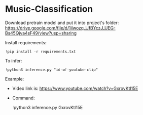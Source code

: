 # Music-Classification

Download pretrain model and put it into project's folder: https://drive.google.com/file/d/1ilwozq_UfBYczJ_UEG-Bs45Qjva4sF49/view?usp=sharing

Install requirements:

    !pip install -r requirements.txt

To infer:

    !python3 inference.py "id-of-youtube-clip"

Example: 
- Video link is: https://www.youtube.com/watch?v=GxrovKtl15E
- Command: 

    !python3 inference.py GxrovKtl15E
